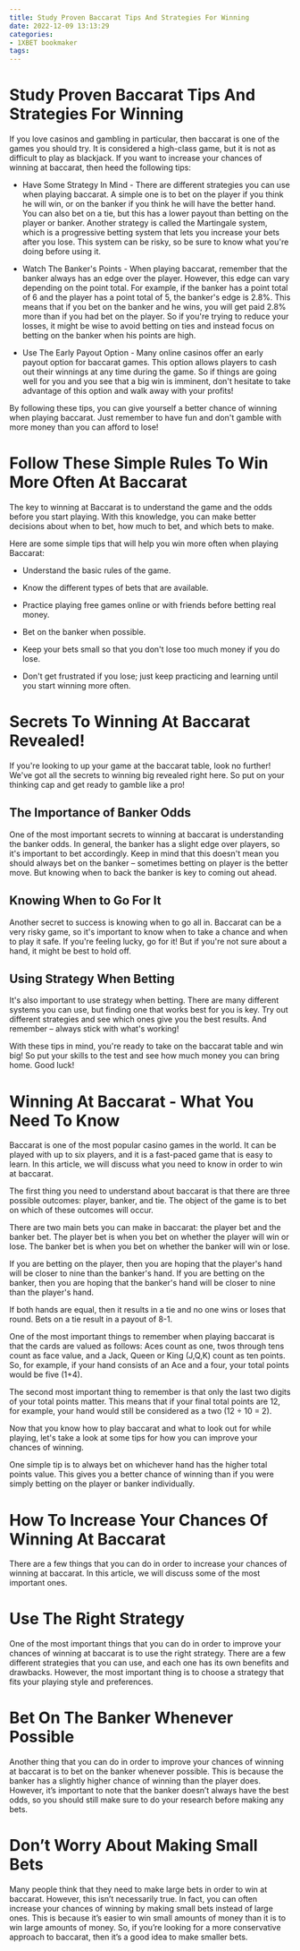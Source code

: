 ```yaml
---
title: Study Proven Baccarat Tips And Strategies For Winning
date: 2022-12-09 13:13:29
categories:
- 1XBET bookmaker
tags:
---
```



#  Study Proven Baccarat Tips And Strategies For Winning

If you love casinos and gambling in particular, then baccarat is one of the games you should try. It is considered a high-class game, but it is not as difficult to play as blackjack. If you want to increase your chances of winning at baccarat, then heed the following tips:

* Have Some Strategy In Mind - There are different strategies you can use when playing baccarat. A simple one is to bet on the player if you think he will win, or on the banker if you think he will have the better hand. You can also bet on a tie, but this has a lower payout than betting on the player or banker. Another strategy is called the Martingale system, which is a progressive betting system that lets you increase your bets after you lose. This system can be risky, so be sure to know what you're doing before using it.

* Watch The Banker's Points - When playing baccarat, remember that the banker always has an edge over the player. However, this edge can vary depending on the point total. For example, if the banker has a point total of 6 and the player has a point total of 5, the banker's edge is 2.8%. This means that if you bet on the banker and he wins, you will get paid 2.8% more than if you had bet on the player. So if you're trying to reduce your losses, it might be wise to avoid betting on ties and instead focus on betting on the banker when his points are high.

* Use The Early Payout Option - Many online casinos offer an early payout option for baccarat games. This option allows players to cash out their winnings at any time during the game. So if things are going well for you and you see that a big win is imminent, don't hesitate to take advantage of this option and walk away with your profits!

By following these tips, you can give yourself a better chance of winning when playing baccarat. Just remember to have fun and don't gamble with more money than you can afford to lose!

#  Follow These Simple Rules To Win More Often At Baccarat

The key to winning at Baccarat is to understand the game and the odds before you start playing. With this knowledge, you can make better decisions about when to bet, how much to bet, and which bets to make.

Here are some simple tips that will help you win more often when playing Baccarat:

- Understand the basic rules of the game.

- Know the different types of bets that are available.

- Practice playing free games online or with friends before betting real money.

- Bet on the banker when possible.

- Keep your bets small so that you don't lose too much money if you do lose.

- Don't get frustrated if you lose; just keep practicing and learning until you start winning more often.

#  Secrets To Winning At Baccarat Revealed!

If you're looking to up your game at the baccarat table, look no further! We've got all the secrets to winning big revealed right here. So put on your thinking cap and get ready to gamble like a pro!

## The Importance of Banker Odds

One of the most important secrets to winning at baccarat is understanding the banker odds. In general, the banker has a slight edge over players, so it's important to bet accordingly. Keep in mind that this doesn't mean you should always bet on the banker – sometimes betting on player is the better move. But knowing when to back the banker is key to coming out ahead.

## Knowing When to Go For It

Another secret to success is knowing when to go all in. Baccarat can be a very risky game, so it's important to know when to take a chance and when to play it safe. If you're feeling lucky, go for it! But if you're not sure about a hand, it might be best to hold off.

## Using Strategy When Betting

It's also important to use strategy when betting. There are many different systems you can use, but finding one that works best for you is key. Try out different strategies and see which ones give you the best results. And remember – always stick with what's working!

With these tips in mind, you're ready to take on the baccarat table and win big! So put your skills to the test and see how much money you can bring home. Good luck!

#  Winning At Baccarat - What You Need To Know

Baccarat is one of the most popular casino games in the world. It can be played with up to six players, and it is a fast-paced game that is easy to learn. In this article, we will discuss what you need to know in order to win at baccarat.

The first thing you need to understand about baccarat is that there are three possible outcomes: player, banker, and tie. The object of the game is to bet on which of these outcomes will occur.

There are two main bets you can make in baccarat: the player bet and the banker bet. The player bet is when you bet on whether the player will win or lose. The banker bet is when you bet on whether the banker will win or lose.

If you are betting on the player, then you are hoping that the player's hand will be closer to nine than the banker's hand. If you are betting on the banker, then you are hoping that the banker's hand will be closer to nine than the player's hand.

If both hands are equal, then it results in a tie and no one wins or loses that round. Bets on a tie result in a payout of 8-1.

One of the most important things to remember when playing baccarat is that the cards are valued as follows: Aces count as one, twos through tens count as face value, and a Jack, Queen or King (J,Q,K) count as ten points. So, for example, if your hand consists of an Ace and a four, your total points would be five (1+4).

The second most important thing to remember is that only the last two digits of your total points matter. This means that if your final total points are 12, for example, your hand would still be considered as a two (12 ÷ 10 = 2).

Now that you know how to play baccarat and what to look out for while playing, let's take a look at some tips for how you can improve your chances of winning.

One simple tip is to always bet on whichever hand has the higher total points value. This gives you a better chance of winning than if you were simply betting on the player or banker individually.

#  How To Increase Your Chances Of Winning At Baccarat

There are a few things that you can do in order to increase your chances of winning at baccarat. In this article, we will discuss some of the most important ones.

# Use The Right Strategy

One of the most important things that you can do in order to improve your chances of winning at baccarat is to use the right strategy. There are a few different strategies that you can use, and each one has its own benefits and drawbacks. However, the most important thing is to choose a strategy that fits your playing style and preferences.

# Bet On The Banker Whenever Possible

Another thing that you can do in order to improve your chances of winning at baccarat is to bet on the banker whenever possible. This is because the banker has a slightly higher chance of winning than the player does. However, it’s important to note that the banker doesn’t always have the best odds, so you should still make sure to do your research before making any bets.

# Don’t Worry About Making Small Bets

Many people think that they need to make large bets in order to win at baccarat. However, this isn’t necessarily true. In fact, you can often increase your chances of winning by making small bets instead of large ones. This is because it’s easier to win small amounts of money than it is to win large amounts of money. So, if you’re looking for a more conservative approach to baccarat, then it’s a good idea to make smaller bets.